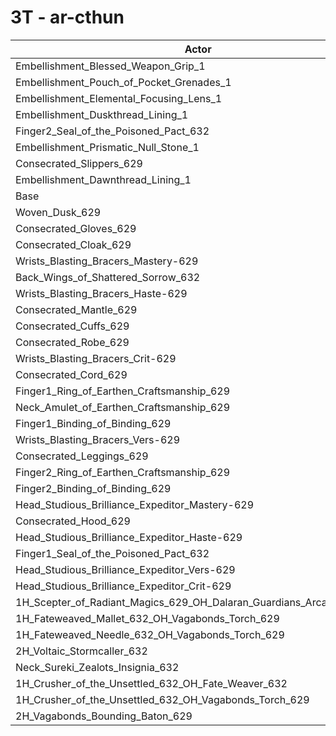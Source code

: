 # 3T - ar-cthun
| Actor | DPS | Increase |
|---|:---:|:---:|
|Embellishment_Blessed_Weapon_Grip_1|1832657|3.91%|
|Embellishment_Pouch_of_Pocket_Grenades_1|1775059|0.64%|
|Embellishment_Elemental_Focusing_Lens_1|1770290|0.37%|
|Embellishment_Duskthread_Lining_1|1764969|0.07%|
|Finger2_Seal_of_the_Poisoned_Pact_632|1764747|0.06%|
|Embellishment_Prismatic_Null_Stone_1|1764408|0.04%|
|Consecrated_Slippers_629|1764248|0.03%|
|Embellishment_Dawnthread_Lining_1|1764129|0.02%|
|Base|1763748|0.00%|
|Woven_Dusk_629|1761860|-0.11%|
|Consecrated_Gloves_629|1760990|-0.16%|
|Consecrated_Cloak_629|1760951|-0.16%|
|Wrists_Blasting_Bracers_Mastery-629|1760842|-0.16%|
|Back_Wings_of_Shattered_Sorrow_632|1760812|-0.17%|
|Wrists_Blasting_Bracers_Haste-629|1760754|-0.17%|
|Consecrated_Mantle_629|1760093|-0.21%|
|Consecrated_Cuffs_629|1759667|-0.23%|
|Consecrated_Robe_629|1759379|-0.25%|
|Wrists_Blasting_Bracers_Crit-629|1759205|-0.26%|
|Consecrated_Cord_629|1758412|-0.30%|
|Finger1_Ring_of_Earthen_Craftsmanship_629|1757528|-0.35%|
|Neck_Amulet_of_Earthen_Craftsmanship_629|1757172|-0.37%|
|Finger1_Binding_of_Binding_629|1757088|-0.38%|
|Wrists_Blasting_Bracers_Vers-629|1756851|-0.39%|
|Consecrated_Leggings_629|1755821|-0.45%|
|Finger2_Ring_of_Earthen_Craftsmanship_629|1754994|-0.50%|
|Finger2_Binding_of_Binding_629|1754955|-0.50%|
|Head_Studious_Brilliance_Expeditor_Mastery-629|1754642|-0.52%|
|Consecrated_Hood_629|1752930|-0.61%|
|Head_Studious_Brilliance_Expeditor_Haste-629|1750257|-0.76%|
|Finger1_Seal_of_the_Poisoned_Pact_632|1748650|-0.86%|
|Head_Studious_Brilliance_Expeditor_Vers-629|1747907|-0.90%|
|Head_Studious_Brilliance_Expeditor_Crit-629|1747701|-0.91%|
|1H_Scepter_of_Radiant_Magics_629_OH_Dalaran_Guardians_Arcanotool_632|1741077|-1.29%|
|1H_Fateweaved_Mallet_632_OH_Vagabonds_Torch_629|1731815|-1.81%|
|1H_Fateweaved_Needle_632_OH_Vagabonds_Torch_629|1731621|-1.82%|
|2H_Voltaic_Stormcaller_632|1719473|-2.51%|
|Neck_Sureki_Zealots_Insignia_632|1700950|-3.56%|
|1H_Crusher_of_the_Unsettled_632_OH_Fate_Weaver_632|1483580|-15.88%|
|1H_Crusher_of_the_Unsettled_632_OH_Vagabonds_Torch_629|1481401|-16.01%|
|2H_Vagabonds_Bounding_Baton_629|1434323|-18.68%|

